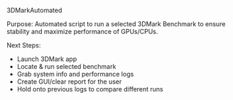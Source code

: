 3DMarkAutomated

Purpose: Automated script to run a selected 3DMark Benchmark to ensure stability and maximize performance of GPUs/CPUs. 

Next Steps:
- Launch 3DMark app
- Locate & run selected benchmark
- Grab system info and performance logs
- Create GUI/clear report for the user
- Hold onto previous logs to compare different runs
